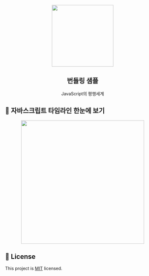 <p align="middle" >
  <img width="200" src="https://nextstep-storage.s3.ap-northeast-2.amazonaws.com/a34f6e2ac15e426ea35198e3887f3014">
</p>
<h2 align="middle">번들링 샘플</h2>
<p align="middle">JavaScript의 평행세계</p>

## 👀 자바스크립트 타임라인 한눈에 보기

<p align="middle">
  <img width="400" src="https://techcourse-storage.s3.ap-northeast-2.amazonaws.com/ae8157e14e734294a20ad13ea81a5d16">

</p>

## 📝 License

This project is [MIT](https://github.com/next-step/js-movie-review/blob/main/LICENSE) licensed.
